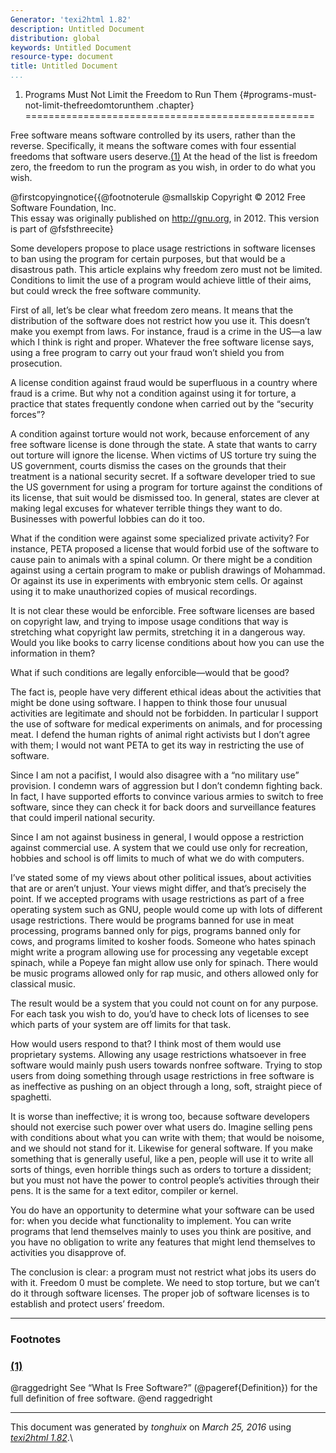 ```yaml
---
Generator: 'texi2html 1.82'
description: Untitled Document
distribution: global
keywords: Untitled Document
resource-type: document
title: Untitled Document
...
```


1. Programs Must Not Limit the Freedom to Run Them {#programs-must-not-limit-thefreedomtorunthem .chapter}
==================================================

Free software means software controlled by its users, rather than the
reverse. Specifically, it means the software comes with four essential
freedoms that software users deserve.[(1)](#FOOT1) At the head of the
list is freedom zero, the freedom to run the program as you wish, in
order to do what you wish.

@firstcopyingnotice{{@footnoterule @smallskip Copyright © 2012 Free
Software Foundation, Inc.\
 This essay was originally published on <http://gnu.org>, in 2012. This
version is part of @fsfsthreecite}

Some developers propose to place usage restrictions in software licenses
to ban using the program for certain purposes, but that would be a
disastrous path. This article explains why freedom zero must not be
limited. Conditions to limit the use of a program would achieve little
of their aims, but could wreck the free software community.

First of all, let’s be clear what freedom zero means. It means that the
distribution of the software does not restrict how you use it. This
doesn’t make you exempt from laws. For instance, fraud is a crime in the
US—a law which I think is right and proper. Whatever the free software
license says, using a free program to carry out your fraud won’t shield
you from prosecution.

A license condition against fraud would be superfluous in a country
where fraud is a crime. But why not a condition against using it for
torture, a practice that states frequently condone when carried out by
the “security forces”?

A condition against torture would not work, because enforcement of any
free software license is done through the state. A state that wants to
carry out torture will ignore the license. When victims of US torture
try suing the US government, courts dismiss the cases on the grounds
that their treatment is a national security secret. If a software
developer tried to sue the US government for using a program for torture
against the conditions of its license, that suit would be dismissed too.
In general, states are clever at making legal excuses for whatever
terrible things they want to do. Businesses with powerful lobbies can do
it too.

What if the condition were against some specialized private activity?
For instance, PETA proposed a license that would forbid use of the
software to cause pain to animals with a spinal column. Or there might
be a condition against using a certain program to make or publish
drawings of Mohammad. Or against its use in experiments with embryonic
stem cells. Or against using it to make unauthorized copies of musical
recordings.

It is not clear these would be enforcible. Free software licenses are
based on copyright law, and trying to impose usage conditions that way
is stretching what copyright law permits, stretching it in a dangerous
way. Would you like books to carry license conditions about how you can
use the information in them?

What if such conditions are legally enforcible—would that be good?

The fact is, people have very different ethical ideas about the
activities that might be done using software. I happen to think those
four unusual activities are legitimate and should not be forbidden. In
particular I support the use of software for medical experiments on
animals, and for processing meat. I defend the human rights of animal
right activists but I don’t agree with them; I would not want PETA to
get its way in restricting the use of software.

Since I am not a pacifist, I would also disagree with a “no military
use” provision. I condemn wars of aggression but I don’t condemn
fighting back. In fact, I have supported efforts to convince various
armies to switch to free software, since they can check it for back
doors and surveillance features that could imperil national security.

Since I am not against business in general, I would oppose a restriction
against commercial use. A system that we could use only for recreation,
hobbies and school is off limits to much of what we do with computers.

I’ve stated some of my views about other political issues, about
activities that are or aren’t unjust. Your views might differ, and
that’s precisely the point. If we accepted programs with usage
restrictions as part of a free operating system such as GNU, people
would come up with lots of different usage restrictions. There would be
programs banned for use in meat processing, programs banned only for
pigs, programs banned only for cows, and programs limited to kosher
foods. Someone who hates spinach might write a program allowing use for
processing any vegetable except spinach, while a Popeye fan might allow
use only for spinach. There would be music programs allowed only for rap
music, and others allowed only for classical music.

The result would be a system that you could not count on for any
purpose. For each task you wish to do, you’d have to check lots of
licenses to see which parts of your system are off limits for that task.

How would users respond to that? I think most of them would use
proprietary systems. Allowing any usage restrictions whatsoever in free
software would mainly push users towards nonfree software. Trying to
stop users from doing something through usage restrictions in free
software is as ineffective as pushing on an object through a long, soft,
straight piece of spaghetti.

It is worse than ineffective; it is wrong too, because software
developers should not exercise such power over what users do. Imagine
selling pens with conditions about what you can write with them; that
would be noisome, and we should not stand for it. Likewise for general
software. If you make something that is generally useful, like a pen,
people will use it to write all sorts of things, even horrible things
such as orders to torture a dissident; but you must not have the power
to control people’s activities through their pens. It is the same for a
text editor, compiler or kernel.

You do have an opportunity to determine what your software can be used
for: when you decide what functionality to implement. You can write
programs that lend themselves mainly to uses you think are positive, and
you have no obligation to write any features that might lend themselves
to activities you disapprove of.

The conclusion is clear: a program must not restrict what jobs its users
do with it. Freedom 0 must be complete. We need to stop torture, but we
can’t do it through software licenses. The proper job of software
licenses is to establish and protect users’ freedom.

<div class="footnote">

------------------------------------------------------------------------

### Footnotes

### [(1)](#DOCF1)

@raggedright See “What Is Free Software?” (@pageref{Definition}) for the
full definition of free software. @end raggedright

</div>

------------------------------------------------------------------------

This document was generated by *tonghuix* on *March 25, 2016* using
[*texi2html 1.82*](http://www.nongnu.org/texi2html/).\
